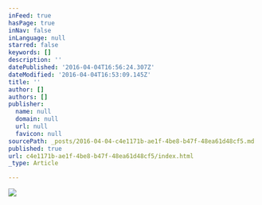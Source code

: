 ```yaml
---
inFeed: true
hasPage: true
inNav: false
inLanguage: null
starred: false
keywords: []
description: ''
datePublished: '2016-04-04T16:56:24.307Z'
dateModified: '2016-04-04T16:53:09.145Z'
title: ''
author: []
authors: []
publisher:
  name: null
  domain: null
  url: null
  favicon: null
sourcePath: _posts/2016-04-04-c4e1171b-ae1f-4be8-b47f-48ea61d48cf5.md
published: true
url: c4e1171b-ae1f-4be8-b47f-48ea61d48cf5/index.html
_type: Article

---
```

![](https://the-grid-user-content.s3-us-west-2.amazonaws.com/2ac08f49-8d66-4b82-814b-56df1312260b.jpg)